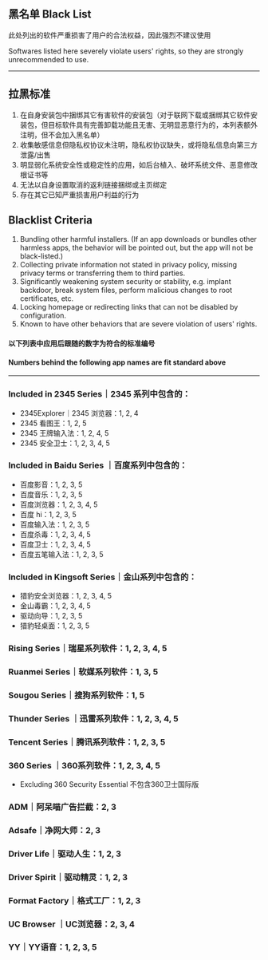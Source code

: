 ## 黑名单   Black List

此处列出的软件严重损害了用户的合法权益，因此强烈不建议使用

Softwares listed here severely violate users' rights, so they are strongly unrecommended to use.

---

## 拉黑标准

1. 在自身安装包中捆绑其它有害软件的安装包（对于联网下载或捆绑其它软件安装包，但目标软件具有完善卸载功能且无害、无明显恶意行为的，本列表额外注明，但不会加入黑名单）
2. 收集敏感信息但隐私权协议未注明，隐私权协议缺失，或将隐私信息向第三方泄露/出售
3. 明显弱化系统安全性或稳定性的应用，如后台植入、破坏系统文件、恶意修改根证书等
4. 无法以自身设置取消的返利链接捆绑或主页绑定
5. 存在其它已知严重损害用户利益的行为

## Blacklist Criteria

1. Bundling other harmful installers. \(If an app downloads or bundles other harmless apps, the behavior will be pointed out, but the app will not be black-listed.\)
2. Collecting private information not stated in privacy policy, missing privacy terms or transferring them to third parties.
3. Significantly weakening system security or stability, e.g. implant backdoor, break system files, perform malicious changes to root certificates, etc.
4. Locking homepage or redirecting links that can not be disabled by configuration.
5. Known to have other behaviors that are severe violation of users' rights.

#### 以下列表中应用后跟随的数字为符合的标准编号

#### Numbers behind the following app names are fit standard above

---

### Included in 2345 Series｜2345 系列中包含的：

* 2345Explorer｜2345 浏览器：1, 2, 4
* 2345 看图王：1, 2, 5
* 2345 王牌输入法：1, 2, 4, 5
* 2345 安全卫士：1, 2, 3, 4, 5

### Included in Baidu Series ｜百度系列中包含的：

* 百度影音：1, 2, 3, 5
* 百度音乐：1, 2, 3, 5
* 百度浏览器：1, 2, 3, 4, 5
* 百度 hi：1, 2, 3, 5
* 百度输入法：1, 2, 3, 5
* 百度杀毒：1, 2, 3, 4, 5
* 百度卫士：1, 2, 3, 4, 5
* 百度五笔输入法：1, 2, 3, 5

### Included in Kingsoft Series｜金山系列中包含的：

* 猎豹安全浏览器：1, 2, 3, 4, 5
* 金山毒霸：1, 2, 3, 4, 5
* 驱动向导：1, 2, 3, 5
* 猎豹轻桌面：1, 2, 3, 5

### Rising Series｜瑞星系列软件：1, 2, 3, 4, 5

### Ruanmei Series｜软媒系列软件：1, 3, 5

### Sougou Series｜搜狗系列软件：1, 5

### Thunder Series ｜迅雷系列软件：1, 2, 3, 4, 5

### Tencent Series｜腾讯系列软件：1, 2, 3, 5

### 360 Series ｜360系列软件：1, 2, 3, 4, 5

* Excluding 360 Security Essential   不包含360卫士国际版

### ADM｜阿呆喵广告拦截：2, 3

### Adsafe｜净网大师：2, 3

### Driver Life｜驱动人生：1, 2, 3

### Driver Spirit｜驱动精灵：1, 2, 3

### Format Factory｜格式工厂：1, 2, 3

### UC Browser ｜UC浏览器：2, 3, 4

### YY｜YY语音：1, 2, 3, 5
